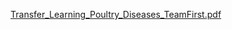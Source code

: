 [Transfer_Learning_Poultry_Diseases_TeamFirst.pdf](https://github.com/user-attachments/files/21333386/Transfer_Learning_Poultry_Diseases_TeamFirst.pdf)
